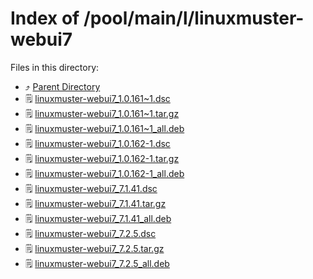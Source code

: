 
# Index of /pool/main/l/linuxmuster-webui7
Files in this directory:
- ⤴ [Parent Directory](../)
- 🗒 [linuxmuster-webui7_1.0.161~1.dsc](linuxmuster-webui7_1.0.161~1.dsc)
- 🗒 [linuxmuster-webui7_1.0.161~1.tar.gz](linuxmuster-webui7_1.0.161~1.tar.gz)
- 🗒 [linuxmuster-webui7_1.0.161~1_all.deb](linuxmuster-webui7_1.0.161~1_all.deb)
- 🗒 [linuxmuster-webui7_1.0.162-1.dsc](linuxmuster-webui7_1.0.162-1.dsc)
- 🗒 [linuxmuster-webui7_1.0.162-1.tar.gz](linuxmuster-webui7_1.0.162-1.tar.gz)
- 🗒 [linuxmuster-webui7_1.0.162-1_all.deb](linuxmuster-webui7_1.0.162-1_all.deb)
- 🗒 [linuxmuster-webui7_7.1.41.dsc](linuxmuster-webui7_7.1.41.dsc)
- 🗒 [linuxmuster-webui7_7.1.41.tar.gz](linuxmuster-webui7_7.1.41.tar.gz)
- 🗒 [linuxmuster-webui7_7.1.41_all.deb](linuxmuster-webui7_7.1.41_all.deb)
- 🗒 [linuxmuster-webui7_7.2.5.dsc](linuxmuster-webui7_7.2.5.dsc)
- 🗒 [linuxmuster-webui7_7.2.5.tar.gz](linuxmuster-webui7_7.2.5.tar.gz)
- 🗒 [linuxmuster-webui7_7.2.5_all.deb](linuxmuster-webui7_7.2.5_all.deb)
